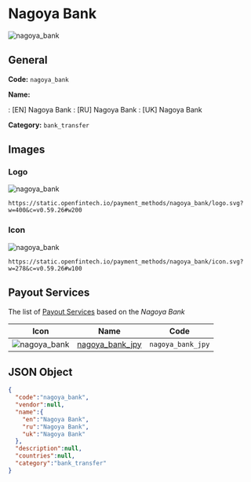 
# Nagoya Bank 
![nagoya_bank](https://static.openfintech.io/payment_methods/nagoya_bank/logo.svg?w=400&c=v0.59.26#w200)  

## General 
**Code:** `nagoya_bank` 
 
**Name:** 
 
:	[EN] Nagoya Bank 
:	[RU] Nagoya Bank 
:	[UK] Nagoya Bank 
 
**Category:** `bank_transfer` 
 

## Images 

### Logo 
![nagoya_bank](https://static.openfintech.io/payment_methods/nagoya_bank/logo.svg?w=400&c=v0.59.26#w200)  

```
https://static.openfintech.io/payment_methods/nagoya_bank/logo.svg?w=400&c=v0.59.26#w200
```  

### Icon 
![nagoya_bank](https://static.openfintech.io/payment_methods/nagoya_bank/icon.svg?w=278&c=v0.59.26#w100)  

```
https://static.openfintech.io/payment_methods/nagoya_bank/icon.svg?w=278&c=v0.59.26#w100
```  

## Payout Services 
 
The list of [Payout Services](/payout-services/) based on the _Nagoya Bank_ 

|Icon|Name|Code| 
|:---:|:---:|:---:| 
|![nagoya_bank](https://static.openfintech.io/payout_methods/nagoya_bank/icon.svg?w=278&c=v0.59.26#w40) |[nagoya_bank_jpy](/payout-services/nagoya_bank_jpy/)|`nagoya_bank_jpy`| 
 

## JSON Object 

```json
{
  "code":"nagoya_bank",
  "vendor":null,
  "name":{
    "en":"Nagoya Bank",
    "ru":"Nagoya Bank",
    "uk":"Nagoya Bank"
  },
  "description":null,
  "countries":null,
  "category":"bank_transfer"
}
```  
